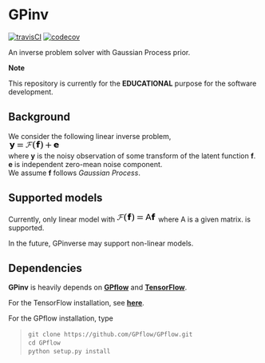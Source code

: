 # GPinv
[![travisCI](https://travis-ci.org/fujii-team/GPinverse.svg?branch=master)](https://travis-ci.org/)
[![codecov](https://codecov.io/gh/fujii-team/GPinverse/branch/master/graph/badge.svg)](https://codecov.io/gh/fujii-team/GPinverse)

An inverse problem solver with Gaussian Process prior.

**Note**

This repository is currently for the **EDUCATIONAL** purpose for the software development.

## Background

We consider the following linear inverse problem,  
<img src=doc/readme_imgs/definition.png>  
where
**y** is the noisy observation of
some transform of the latent function **f**.  
**e** is independent zero-mean noise component.  
We assume **f** follows *Gaussian Process*.

## Supported models
Currently, only linear model with
<img src=doc/readme_imgs/linear_model.png>  where A is a given matrix.
is supported.

In the future, GPinverse may support
non-linear models.


## Dependencies
**GPinv** is heavily depends on
[**GPflow**](https://github.com/GPflow/GPflow)
and [**TensorFlow**](https://www.tensorflow.org/).

For the TensorFlow installation,
see [**here**](https://www.tensorflow.org/versions/r0.10/get_started/os_setup.html).

For the GPflow installation, type
> `git clone https://github.com/GPflow/GPflow.git`  
> `cd GPflow`  
> `python setup.py install`
